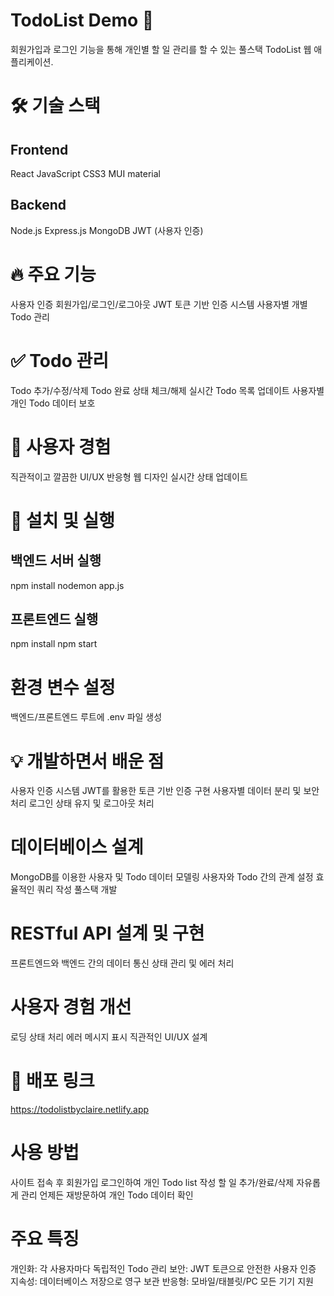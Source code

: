 # TodoList Demo 📝
회원가입과 로그인 기능을 통해 개인별 할 일 관리를 할 수 있는 풀스택 TodoList 웹 애플리케이션.

# 🛠 기술 스택
## Frontend
React
JavaScript
CSS3
MUI material

## Backend
Node.js
Express.js
MongoDB
JWT (사용자 인증)

# 🔥 주요 기능
사용자 인증
회원가입/로그인/로그아웃
JWT 토큰 기반 인증 시스템
사용자별 개별 Todo 관리

# ✅ Todo 관리
Todo 추가/수정/삭제
Todo 완료 상태 체크/해제
실시간 Todo 목록 업데이트
사용자별 개인 Todo 데이터 보호

# 🎨 사용자 경험
직관적이고 깔끔한 UI/UX
반응형 웹 디자인
실시간 상태 업데이트

# 🚀 설치 및 실행
## 백엔드 서버 실행
npm install
nodemon app.js

## 프론트엔드 실행
npm install
npm start

# 환경 변수 설정
백엔드/프론트엔드 루트에 .env 파일 생성

# 💡 개발하면서 배운 점
사용자 인증 시스템
JWT를 활용한 토큰 기반 인증 구현
사용자별 데이터 분리 및 보안 처리
로그인 상태 유지 및 로그아웃 처리

# 데이터베이스 설계
MongoDB를 이용한 사용자 및 Todo 데이터 모델링
사용자와 Todo 간의 관계 설정
효율적인 쿼리 작성
풀스택 개발

# RESTful API 설계 및 구현
프론트엔드와 백엔드 간의 데이터 통신
상태 관리 및 에러 처리

# 사용자 경험 개선
로딩 상태 처리
에러 메시지 표시
직관적인 UI/UX 설계

# 🔗 배포 링크
https://todolistbyclaire.netlify.app

# 사용 방법
사이트 접속 후 회원가입
로그인하여 개인 Todo list 작성
할 일 추가/완료/삭제 자유롭게 관리
언제든 재방문하여 개인 Todo 데이터 확인

# 주요 특징
개인화: 각 사용자마다 독립적인 Todo 관리
보안: JWT 토큰으로 안전한 사용자 인증
지속성: 데이터베이스 저장으로 영구 보관
반응형: 모바일/태블릿/PC 모든 기기 지원

